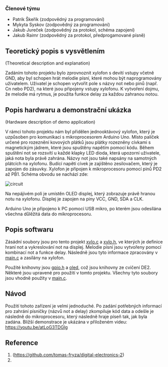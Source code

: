 ### Členové týmu

* Patrik Škeřík (zodpovědný za programování)
* Mykyta Syskov (zodpovědný za programování)
* Jakub Jureček (zodpovědný za protokol, schéma zapojení)
* Jakub Raimr (zodpovědný za protokol, předprogamované písně)

## Teoretický popis s vysvětlením
(Theoretical description and explanation)

Zadáním tohoto projektu bylo zprovnoznit xylofon s devití vstupy včetně GND, aby byl schopen hrát melodie písní, které mohou být naprogramovány uživatelem. Uživatel je schopen vytvořit pole s názvy not nebo pinů (např. Cn nebo PD2), na které jsou připojeny vstupy xylofonu. K vytvoření dojmu, že melodie má rytmus, je použita funkce delay za každou zahranou notou. 

## Popis hardwaru a demonstrační ukázka
(Hardware description of demo application)

V rámci tohoto projektu nám byl přidělen jednooktávový xylofon, který je uzpůsoben pro komunikaci s mikroprocesorem Arduino Uno. Místo paliček určené pro rozeznění kovových plátků jsou plátky rozezněny cívkami s magnetickým jádrem, které jsou spuštěny napětím pomocí kódu. Během spuštění not se rozsvítí u každé klapky LED dioda, která upozorní uživatele, jaká nota byla právě zahrána. Názvy not jsou také napsány na samotných plátcích na xylofonu. Budící napětí cívek je zajištěno zesilovačem, který je zapojen do zásuvky. Xylofon je připojen k mikroprocesoru pomocí pinů PD2 až PB1. Schéma obvodu se nachází zde:

![circuit](https://github.com/skerikpa/DE2_project/assets/124879295/cf64b977-f6de-433a-ad08-f0818a001814)

Na nepájivém poli je umístěn OLED displej, který zobrazuje právě hranou notu na xylofonu. Displej je zapojen na piny VCC, GND, SDA a CLK. 

Arduino Uno je připojeno k PC pomocí USB mikro, po kterém jsou odesílána všechna důlěžitá data do mikroprocesoru. 

## Popis softwaru

Zásádní soubory jsou pro tento projekt [xylo.c](pro_xylophone/lib/xylo/xylo.c) a [xylo.h](pro_xylophone/lib/xylo/xylo.h), ve kterých je definice hraní not a vykreslování not na displej. Melodie písní jsou vytvořeny pomocí kombinací not a funkce delay. Následně jsou tyto informace zpracovány v [main.c](pro_xylophone/src/main.c) a zasílány na xylofon.

Použité knihovny jsou [gpio.h](pro_xylophone/lib/gpio/gpio.h) a [oled](pro_xylophone/lib/oled), což jsou knihovny ze cvičení DE2. Některé jsou upravené pro použití v tomto projektu. Všechny tyto soubory jsou vhodně použity v [main.c](pro_xylophone/src/main.c). 

## Návod

Použití tohoto zařízení je velmi jednoduché. Po zadání potřebných informací pro zahrání písničky (názvů not a delay) zkompiluje kód data a odešle je následně do mikroprocesoru, který následně hraje píseň tak, jak byla zadána. Bližší demonstrace je ukázána v přiloženém videu: 
https://youtu.be/atLoG3TDGlg


## Reference

1. (https://github.com/tomas-fryza/digital-electronics-2)
2. 
